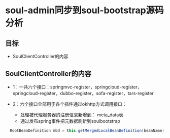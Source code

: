 # soul-admin同步到soul-bootstrap源码分析

##  目标
* SoulClientController的内容



## SoulClientController的内容

*  1：一共六个接口：springmvc-register，springcloud-register，springcloud-register，dubbo-register，sofa-register，tars-register
    
*  2：六个接口全部用于各个插件通过okhttp方式调用接口：
    * 处理被代理服务器的注册信息新增到： meta_data表
    * 通过发布spring事件把元数据刷新到soulbootstrap

``` Java
  RootBeanDefinition mbd = this.getMergedLocalBeanDefinition(beanName);
``` 


